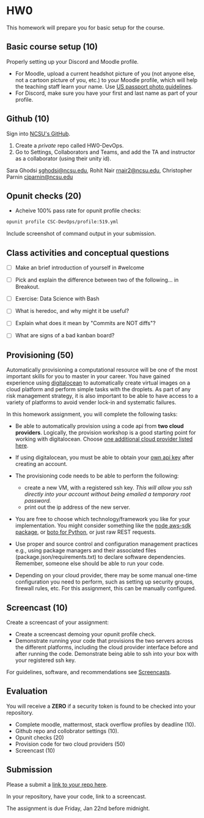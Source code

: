 # HW0

This homework will prepare you for basic setup for the course.

## Basic course setup (10)

Properly setting up your Discord and Moodle profile.

* For Moodle, upload a current headshot picture of you (not anyone else, not a cartoon picture of you, etc.) to your Moodle profile, which will help the teaching staff learn your name. Use [US passport photo guidelines](http://travel.state.gov/passport/pptphotoreq/photocomptemplate/photocomptemplate_5297.html).
* For Discord, make sure you have your first and last name as part of your profile.

## Github (10)

Sign into [NCSU's GitHub](https://github.ncsu.edu/).

1. Create a *private* repo called HW0-DevOps. 
2. Go to Settings, Collaborators and Teams, and add the TA and instructor as a collaborator (using their unity id).

Sara Ghodsi <sghodsi@ncsu.edu>, Rohit Nair <rnair2@ncsu.edu>, Christopher Parnin <cjparnin@ncsu.edu>

## Opunit checks (20)

* Acheive 100% pass rate for opunit profile checks:

```sh
opunit profile CSC-DevOps/profile:519.yml
```

Include screenshot of command output in your submission.


## Class activities and conceptual questions

* [ ] Make an brief introduction of yourself in #welcome
* [ ] Pick and explain the difference between two of the following... in Breakout.
* [ ] Exercise: Data Science with Bash
* [ ] What is heredoc, and why might it be useful?
* [ ] Explain what does it mean by "Commits are NOT diffs"?
* [ ] What are signs of a bad kanban board?



## Provisioning (50)

Automatically provisioning a computational resource will be one of the most important skills for you to master in your career.  You have gained experience using [digitalocean](https://developers.digitalocean.com/v2/) to automatically create virtual images on a cloud platform and perform simple tasks with the droplets. As part of any risk management strategy, it is also important to be able to have access to a variety of platforms to avoid vender lock-in and systematic failures.

In this homework assignment, you will complete the following tasks:

* Be able to automatically provision using a code api from **two cloud providers**. Logically, the provision workshop is a good starting point for working with digitalocean. Choose [one additional cloud provider listed here](Cloud-Providers.md).

* If using digitalocean, you must be able to obtain your [own api key](https://www.digitalocean.com/docs/api/create-personal-access-token/) after creating an account.

* The provisioning code needs to be able to perform the following:
  - create a new VM, with a registered ssh key. *This will allow you ssh directly into your account without being emailed a temporary root password.*
  - print out the ip address of the new server.

* You are free to choose which technology/framework you like for your implementation. You might consider something like the [node aws-sdk package](https://www.npmjs.com/package/aws-sdk), or [boto for Python](https://aws.amazon.com/sdk-for-python/), or just raw REST requests.

* Use proper and source control and configuration management practices e.g., using package managers and their associated files (package.json/requirements.txt) to declare software dependencies. Remember, someone else should be able to run your code.

* Depending on your cloud provider, there may be some manual one-time configuration you need to perform, such as setting up security groups, firewall rules, etc. For this assignment, this can be manually configured.

## Screencast (10)

Create a screencast of your assignment:

* Create a screencast demoing your opunit profile check.
* Demonstrate running your code that provisions the two servers across the different platforms, including the cloud provider interface before and after running the code. Demonstrate being able to ssh into your box with your registered ssh key.

For guidelines, software, and recommendations see [Screencasts](Screencasts.md).

## Evaluation

You will receive a **ZERO** if a security token is found to be checked into your repository.

* Complete moodle, mattermost, stack overflow profiles by deadline (10).
* Github repo and collobrator settings (10).
* Opunit checks (20)
* Provision code for two cloud providers (50)
* Screencast (10)

## Submission

Please a submit a [link to your repo here](https://docs.google.com/forms/d/e/1FAIpQLSf1xyviPdQvjxLv_nUUx1ahkyhf5bz0dqsfT6I2L3Jo4jcf-A/viewform?usp=sf_link).

In your repository, have your code, link to a screencast.

The assignment is due Friday, Jan 22nd before midnight.


